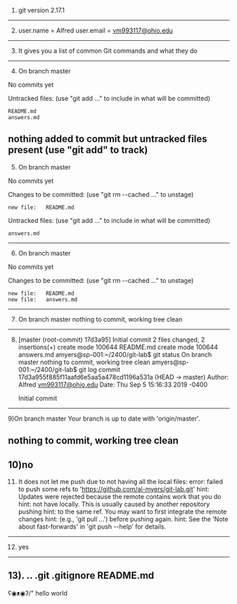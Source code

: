 1) git version 2.17.1
-------------------------------------------------------------------------
2) user.name = Alfred
   user.email = vm993117@ohio.edu
-------------------------------------------------------------------------
3) It gives you a list of common Git commands and what they do
-------------------------------------------------------------------------
4) On branch master

No commits yet

Untracked files:
  (use "git add <file>..." to include in what will be committed)

	README.md
	answers.md

nothing added to commit but untracked files present (use "git add" to track)
-------------------------------------------------------------------------
5) On branch master

No commits yet

Changes to be committed:
  (use "git rm --cached <file>..." to unstage)

	new file:   README.md

Untracked files:
  (use "git add <file>..." to include in what will be committed)

	answers.md
-------------------------------------------------------------------------
6) On branch master

No commits yet

Changes to be committed:
  (use "git rm --cached <file>..." to unstage)

	new file:   README.md
	new file:   answers.md
-------------------------------------------------------------------------
7) On branch master
nothing to commit, working tree clean
-------------------------------------------------------------------------
8) [master (root-commit) 17d3a95] Initial commit
 2 files changed, 2 insertions(+)
 create mode 100644 README.md
 create mode 100644 answers.md
amyers@sp-001:~/2400/git-lab$ git status
On branch master
nothing to commit, working tree clean
amyers@sp-001:~/2400/git-lab$ git log
commit 17d3a955f885f11aafd6e5aa5a478cd1196a531a (HEAD -> master)
Author: Alfred <vm993117@ohio.edu>
Date:   Thu Sep 5 15:16:33 2019 -0400

    Initial commit
-------------------------------------------------------------------------
9)On branch master
Your branch is up to date with 'origin/master'.

nothing to commit, working tree clean
-------------------------------------------------------------------------
10)no
-------------------------------------------------------------------------
11) It does not let me push due to not having all the local files:
error: failed to push some refs to 'https://github.com/al-myers/git-lab.git'
hint: Updates were rejected because the remote contains work that you do
hint: not have locally. This is usually caused by another repository pushing
hint: to the same ref. You may want to first integrate the remote changes
hint: (e.g., 'git pull ...') before pushing again.
hint: See the 'Note about fast-forwards' in 'git push --help' for details.
-------------------------------------------------------------------------
12) yes
-------------------------------------------------------------------------
13).  ..  .git  .gitignore  README.md
-------------------------------------------------------------------------
 ʕ◉ᴥ◉ʔ/" hello world
